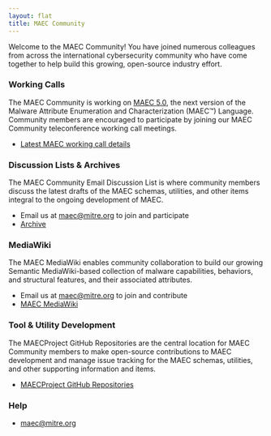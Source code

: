 ```yaml
---
layout: flat
title: MAEC Community
---
```



Welcome to the MAEC Community! You have joined numerous colleagues from across the international cybersecurity community who have come together to help build this growing, open-source industry effort.

### Working Calls

The MAEC Community is working on [MAEC 5.0](/documentation/roadmap/), the next version of the Malware Attribute Enumeration and Characterization (MAEC™) Language. Community members are encouraged to participate by joining our MAEC Community teleconference working call meetings.

* [Latest MAEC working call details](/working-call/)

### Discussion Lists & Archives

The MAEC Community Email Discussion List is where community members discuss the latest drafts of the MAEC schemas, utilities, and other items integral to the ongoing development of MAEC.

* Email us at [maec@mitre.org](mailto:maec@mitre.org) to join and participate
* [Archive](http://making-security-measurable.1364806.n2.nabble.com/MAEC-Malware-Attribute-Enumeration-and-Characterization-f4094903.html)

### MediaWiki

The MAEC MediaWiki enables community collaboration to build our growing Semantic MediaWiki-based collection of malware capabilities, behaviors, and structural features, and their associated attributes.

* Email us at [maec@mitre.org](mailto:maec@mitre.org) to join and contribute
* [MAEC MediaWiki](https://collaborate.mitre.org/maec/index.php/Malware_Attribute_Enumeration_and_Characterization)

### Tool & Utility Development

The MAECProject GitHub Repositories are the central location for MAEC Community members to make open-source contributions to MAEC development and manage issue tracking for the MAEC schemas, utilities, and other supporting information and items.

* [MAECProject GitHub Repositories](https://github.com/MAECProject)

### Help

* maec@mitre.org

